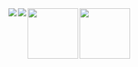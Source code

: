 <a href="https://github.com/dfuchss/">
  <img align="left" src="https://github-readme-stats.vercel.app/api?username=dfuchss&show_icons=true&line_height=32&hide=stars" />
</a>
<a href="https://github.com/dfuchss/">
  <img align="left" src="https://github-readme-stats.vercel.app/api/top-langs/?username=dfuchss&show_icons=true&hide=shell" />
</a>
<a href="https://www.scrum.org/badges/awards/663688">
  <img align="left" src="https://www.scrum.org/badges/awards/663688/baked" width="100" />
</a>
<a href="https://www.scrum.org/badges/awards/663976">
  <img align="left" src="https://www.scrum.org/badges/awards/663976/baked" width="100"/>
</a>
